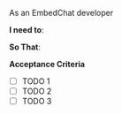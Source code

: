 As an EmbedChat developer

**I need to**: 

**So That**:

**Acceptance Criteria**

- [ ] TODO 1
- [ ] TODO 2
- [ ] TODO 3
